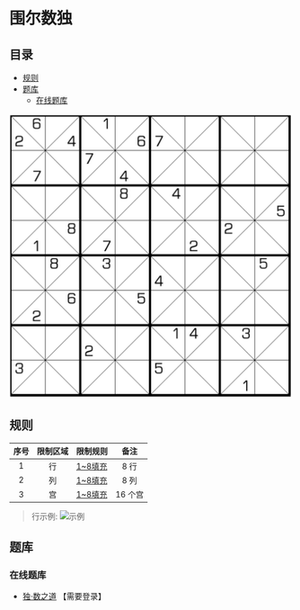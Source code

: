 # 围尔数独
<!-- START doctoc generated TOC please keep comment here to allow auto update -->
<!-- DON'T EDIT THIS SECTION, INSTEAD RE-RUN doctoc TO UPDATE -->
## 目录

- [规则](#%E8%A7%84%E5%88%99)
- [题库](#%E9%A2%98%E5%BA%93)
  - [在线题库](#%E5%9C%A8%E7%BA%BF%E9%A2%98%E5%BA%93)

<!-- END doctoc generated TOC please keep comment here to allow auto update -->

![题](../../images/sudoku/围尔数独.png)

## 规则

| 序号  | 限制区域 | 限制规则    |  备注   |
|:---:|:----:|:--------|:-----:|
|  1  |  行   | [1~8填充] |  8 行  |
|  2  |  列   | [1~8填充] |  8 列  |
|  3  |  宫   | [1~8填充] | 16 个宫 |

> 行示例:
> ![示例](http://www.sudokufans.org.cn/images/demo_wil.png)

## 题库

### 在线题库

- [独·数之道](http://www.sudokufans.org.cn/lx/game.index.php?type=wil) 【需要登录】

[1~8填充]: ../../rules.md#1to8填充
